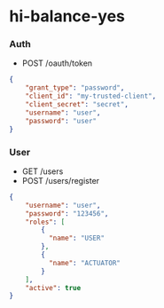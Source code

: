 # hi-balance-yes

### Auth
- POST /oauth/token
```json
{
	"grant_type": "password",
	"client_id": "my-trusted-client",
	"client_secret": "secret",
	"username": "user",
	"password": "user"
}
```
### User
- GET /users
- POST /users/register
```json
{
    "username": "user",
    "password": "123456",
    "roles": [
        {
          "name": "USER"
        },
        {
          "name": "ACTUATOR"
        }
    ],
    "active": true
}
```